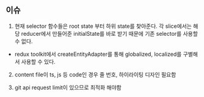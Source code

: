 ## 이슈

1. 현재 selector 함수들은 root state 부터 하위 state를 찾아준다.
   각 slice에서는 해당 reducer에서 만들어준 initialState를 바로 받기 때문에 기존 selector를 사용할 수 없다.

- redux toolkit에서 createEntityAdapter를 통해 globalized, localized를 구별해서 사용할 수 있다.

2. content file이 ts, js 등 code인 경우 줄 번호, 하이라이팅 디자인 필요함

3. git api request limit이 있으므로 최적화 해야함
